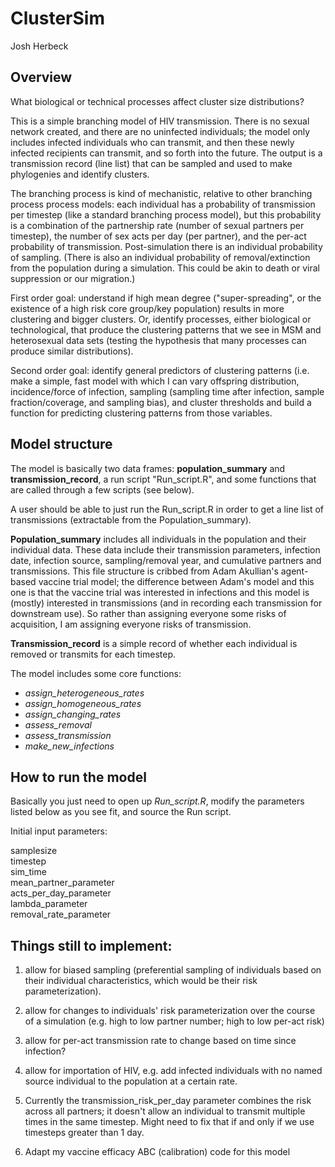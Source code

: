 
# ClusterSim

Josh Herbeck

## Overview

What biological or technical processes affect cluster size
distributions?

This is a simple branching model of HIV transmission. There is no
sexual network created, and there are no uninfected individuals;
the model only includes infected individuals who can transmit, and then
these newly infected recipients can transmit, and so forth into the
future. The output is a transmission record (line list) that can be
sampled and used to make phylogenies and identify clusters.

The branching process is kind of mechanistic, relative to other
branching process process models:  each individual has a probability of
transmission per timestep (like a standard branching process model), but this 
probability is a combination of the partnership rate (number of sexual partners 
per timestep), the number of sex acts per day (per partner), and 
the per-act probability of transmission. Post-simulation there is an 
individual probability of sampling. (There is also an individual probability of 
removal/extinction from the population during a simulation. This could be akin
to death or viral suppression or our migration.)

First order goal:  understand if high mean degree ("super-spreading",
or the existence of a high risk core group/key population) results in
more clustering and bigger clusters. Or, identify processes, either
biological or technological, that produce the clustering patterns that
we see in MSM and heterosexual data sets (testing the hypothesis that
many processes can produce similar distributions).

Second order goal:  identify general predictors of clustering patterns
(i.e. make a simple, fast model with which I can vary offspring
distribution, incidence/force of infection, sampling (sampling time
after infection, sample fraction/coverage, and sampling bias), and
cluster thresholds and build a function for predicting clustering
patterns from those variables.

## Model structure

The model is basically two data frames: **population_summary** and
**transmission_record**, a run script "Run_script.R", and some functions
that are called through a few scripts (see below).

A user should be able to just run the Run_script.R in order to get a
line list of transmissions (extractable from the Population_summary).

**Population_summary** includes all individuals in the population and
their individual data. These data include their transmission parameters,
infection date, infection source, sampling/removal year, and cumulative
partners and transmissions. This file structure is cribbed from Adam Akullian's
agent-based vaccine trial model; the difference between Adam's model and
this one is that the vaccine trial was interested in infections and this
model is (mostly) interested in transmissions (and in recording each
transmission for downstream use). So rather than assigning everyone some risks 
of acquisition, I am assigning everyone risks of transmission.

**Transmission_record** is a simple record of whether each individual is
removed or transmits for each timestep.

The model includes some core functions:

-   *assign_heterogeneous_rates*
-   *assign_homogeneous_rates*
-   *assign_changing_rates*
-   *assess_removal*
-   *assess_transmission*
-   *make_new_infections*

## How to run the model

Basically you just need to open up *Run_script.R*, modify the parameters
listed below as you see fit, and source the Run script.

Initial input parameters:

samplesize  
timestep  
sim_time  
mean_partner_parameter  
acts_per_day_parameter   
lambda_parameter  
removal_rate_parameter   

## Things still to implement:

1. allow for biased sampling (preferential sampling of individuals
based on their individual characteristics, which would be their risk 
parameterization).

2. allow for changes to individuals' risk parameterization over the course
of a simulation (e.g. high to low partner number; high to low per-act risk)

3. allow for per-act transmission rate to change based on time since infection?

4. allow for importation of HIV, e.g. add infected individuals with no named source
individual to the population at a certain rate.

5. Currently the transmission_risk_per_day parameter combines the risk across 
all partners; it doesn't allow an individual to transmit multiple times in the 
same timestep. Might need to fix that if and only if we use timesteps greater 
than 1 day.

6. Adapt my vaccine efficacy ABC (calibration) code for this model
